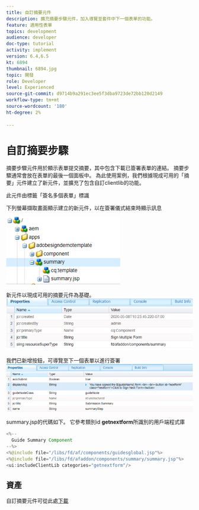 ```yaml
---
title: 自訂摘要元件
description: 擴充摘要步驟元件，加入導覽至套件中下一個表單的功能。
feature: 適用性表單
topics: development
audience: developer
doc-type: tutorial
activity: implement
version: 6.4,6.5
kt: 6894
thumbnail: 6894.jpg
topic: 開發
role: Developer
level: Experienced
source-git-commit: d9714b9a291ec3ee5f3dba9723de72bb120d2149
workflow-type: tm+mt
source-wordcount: '180'
ht-degree: 2%

---
```



# 自訂摘要步驟

摘要步驟元件用於顯示表單提交摘要，其中包含下載已簽署表單的連結。 摘要步驟通常會放在表單的最後一個面板中。
為此使用案例，我們根據現成可用的「摘要」元件建立了新元件，並擴充了包含自訂clientlib的功能。

此元件由標籤「簽名多個表單」標識

下列螢幕擷取畫面顯示建立的新元件，以在簽署儀式結束時顯示訊息

![摘要元件](assets/summary.PNG)

新元件以現成可用的摘要元件為基礎。
![component-prop](assets/componentprop.PNG)

我們已新增按鈕，可導覽至下一個表單以進行簽署
![template-code](assets/template-code.PNG)

summary.jsp的代碼如下。 它參考類別id **getnextform**&#x200B;所識別的用戶端程式庫

```java
<%--
  Guide Summary Component
--%>
<%@include file="/libs/fd/af/components/guidesglobal.jsp"%>
<%@include file="/libs/fd/afaddon/components/summary/summary.jsp"%>
<ui:includeClientLib categories="getnextform"/>
```

## 資產

自訂摘要元件可從此處[下載](assets/custom-summary-step.zip)


